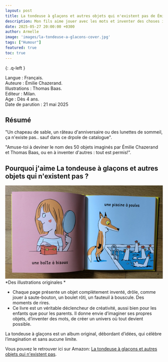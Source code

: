 ```yaml
---
layout: post
title: La tondeuse à glaçons et autres objets qui n'existent pas de Émilie Chazerand et Thomas Baas  
description: Mon fils aime jouer avec les mots et inventer des choses improbables… Alors La tondeuse à glaçons a tout de suite trouvé sa place dans nos lectures. Un album plein d’humour et de fantaisie qui l’a beaucoup amusé.
date: 2025-05-27 20:00:00 +0300
author: Armelle
image: 'images/la-tondeuse-a-glacons-cover.jpg'
tags: ["Humour"]
featured: true
toc: true
---
```


{: .q-left }

Langue : Français.     
Auteure : Émilie Chazerand.                                         
Illustrations : Thomas Baas.              
Editeur : Milan.             
Age : Dès 4 ans.                 
Date de parution : 21 mai 2025 

## Résumé

"Un chapeau de sable, un râteau d'anniversaire ou des lunettes de sommeil, ça n'existe pas.. sauf dans ce drpole de catalogue".

"Amuse-toi à deviner le nom des 50 objets imaginés par Émilie Chazerand et Thomas Baas, ou en à inventer d'autres : tout est permis!".

## Pourquoi j'aime La tondeuse à glaçons et autres objets qui n'existent pas ?

![Des illustrations originales](images/la-tondeuse-a-glacons-int.jpg)
*Des illustrations originales *
- Chaque page présente un objet complètement inventé, drôle, comme jouer à saute-bouton, un boulet rôti, un fauteuil à bouscule. Des moments de rires.
- Ce livre est un véritable déclencheur de créativité, aussi bien pour les enfants que pour les parents. Il donne envie d’imaginer ses propres objets, d’inventer des mots, de créer un univers où tout devient possible.

La tondeuse à glaçons est un album original, débordant d’idées, qui célèbre l’imagination et sans aucune limite.

Vous pouvez le retrouver ici sur Amazon: [La tondeuse à glaçons et autres objets qui n'existent pas](https://amzn.to/44f5Gw2). 